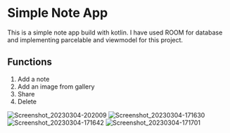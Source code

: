 # Simple Note App
This is a simple note app build with kotlin. I have used ROOM for database and implementing parcelable and viewmodel for this project.

## Functions
1. Add a note
2. Add an image from gallery
3. Share
4. Delete


![Screenshot_20230304-202009](https://user-images.githubusercontent.com/55539396/222904166-e72cd6dd-7de8-4eed-a9cd-14777823298f.png)
![Screenshot_20230304-171630](https://user-images.githubusercontent.com/55539396/222901553-463e1f36-c4c7-412a-a9a2-f3e35043eea4.png)
![Screenshot_20230304-171642](https://user-images.githubusercontent.com/55539396/222901556-89073d38-099b-4e48-b4fa-3d2830bcccf1.png)
![Screenshot_20230304-171701](https://user-images.githubusercontent.com/55539396/222901557-f1060fc3-24f8-41ae-92c2-52aa5ee02d99.png)
